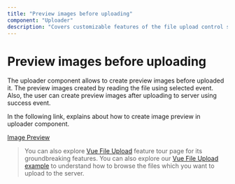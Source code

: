 ```yaml
---
title: "Preview images before uploading"
component: "Uploader"
description: "Covers customizable features of the file upload control such as a preview image, invisible upload, progress bar, sort the file list and more."
---
```


# Preview images before uploading

The uploader component allows to create preview images before uploaded it.
The preview images created by reading the file using selected event.
Also, the user can create preview images after uploading to server using success event.

In the following link, explains about how to create image preview in uploader component.

[Image Preview](https://ej2.syncfusion.com/vue/demos/#/material/uploader/image-preview.html)

>You can also explore [Vue File Upload](https://www.syncfusion.com/vue-ui-components/vue-file-upload) feature tour page for its groundbreaking features. You can also explore our [Vue File Upload example](https://ej2.syncfusion.com/vue/demos/#/material/uploader/default.html) to understand how to browse the files which you want to upload to the server.
